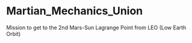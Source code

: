 # Martian_Mechanics_Union
Mission to get to the 2nd Mars-Sun Lagrange Point from LEO (Low Earth Orbit)
